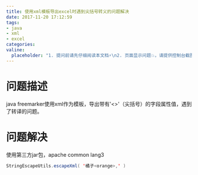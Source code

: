 ```yaml
---
title: 使用xml模板导出excel时遇到尖括号转义的问题解决
date: 2017-11-20 17:12:59
tags:
- java
- xml
- excel
categories:
valine:
  placeholder: "1. 提问前请先仔细阅读本文档⚡\n2. 页面显示问题💥，请提供控制台截图📸或者您的测试网址\n3. 其他任何报错💣，请提供详细描述和截图📸，祝食用愉快💪"
---
```


# 问题描述

java freemarker使用xml作为模板，导出带有'<>'（尖括号）的字段属性值，遇到了转译的问题。

# 问题解决

使用第三方jar包，apache common lang3 

```java
StringEscapeUtils.escapeXml( '橘子<orange>,' )
```
